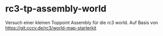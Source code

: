 # rc3-tp-assembly-world

Versuch einer kleinen Toppoint Assembly für die rc3 world. Auf Basis von https://git.cccv.de/rc3/world-map-starterkit